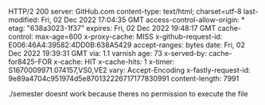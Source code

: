 HTTP/2 200 
server: GitHub.com
content-type: text/html; charset=utf-8
last-modified: Fri, 02 Dec 2022 17:04:35 GMT
access-control-allow-origin: *
etag: "638a3023-1f37"
expires: Fri, 02 Dec 2022 19:48:17 GMT
cache-control: max-age=600
x-proxy-cache: MISS
x-github-request-id: E006:46A4:39582:4DD0B:638A5429
accept-ranges: bytes
date: Fri, 02 Dec 2022 19:39:31 GMT
via: 1.1 varnish
age: 73
x-served-by: cache-for8425-FOR
x-cache: HIT
x-cache-hits: 1
x-timer: S1670009971.074157,VS0,VE2
vary: Accept-Encoding
x-fastly-request-id: 9e89a4704c951974d5e870132226717177830991
content-length: 7991

./semester doesnt work because theres no permission to execute the file
